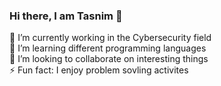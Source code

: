 ### Hi there, I am Tasnim 👋

 🔭 I’m currently working in the Cybersecurity field	 
 🌱 I’m learning different programming languages 	
 💬 I’m looking to collaborate on interesting things 	
  ⚡ Fun fact: I enjoy problem sovling activites 	


